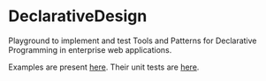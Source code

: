 # DeclarativeDesign
Playground to implement and test Tools and Patterns for Declarative Programming in enterprise web applications.


Examples are present [here](src/main/java/nl/suriani/declarative_design/examples). Their unit tests are [here](src/test/java/nl/suriani/declarative_design/examples).